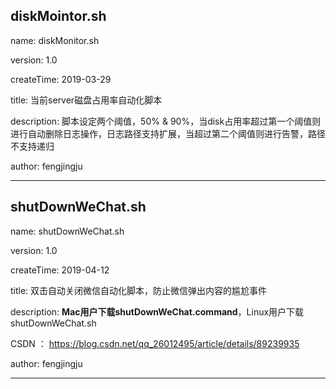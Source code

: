diskMointor.sh
 --------------------------------------------------------------------------------------------------------------
 name:         diskMonitor.sh
 
 version:      1.0
 
 createTime:   2019-03-29
 
 title:        当前server磁盘占用率自动化脚本
 
 description:  脚本设定两个阈值，50% & 90%，当disk占用率超过第一个阈值则进行自动删除日志操作，日志路径支持扩展，当超过第二个阈值则进行告警，路径不支持递归
 
 author:       fengjingju
 
 --------------------------------------------------------------------------------------------------------------
 
 
 
 shutDownWeChat.sh
 --------------------------------------------------------------------------------------------------------------
 name:         shutDownWeChat.sh
 
 version:      1.0
 
 createTime:   2019-04-12
 
 title:        双击自动关闭微信自动化脚本，防止微信弹出内容的尴尬事件
 
 description:  <b>Mac用户下载shutDownWeChat.command</b>，Linux用户下载shutDownWeChat.sh
 
 CSDN ：       https://blog.csdn.net/qq_26012495/article/details/89239935
 
 author:       fengjingju
 
--------------------------------------------------------------------------------------------------------------
